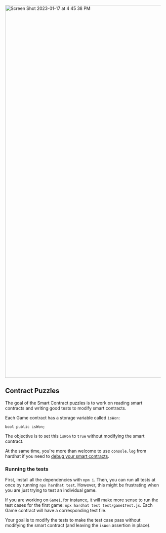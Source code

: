 <img width="1203" alt="Screen Shot 2023-01-17 at 4 45 38 PM" src="https://user-images.githubusercontent.com/81759076/216374105-edd33c48-e02f-4e33-8bf1-18312a8f8529.png">

## Contract Puzzles

The goal of the Smart Contract puzzles is to work on reading smart contracts and writing good tests to modify smart contracts.

Each Game contract has a storage variable called `isWon`:

```
bool public isWon;
```

The objective is to set this `isWon` to `true` without modifying the smart contract.

At the same time, you're more than welcome to use `console.log` from hardhat if you need to [debug your smart contracts](https://hardhat.org/tutorial/debugging-with-hardhat-network.html#solidity-console-log).

### Running the tests

First, install all the dependencies with `npm i`. Then, you can run all tests at once by running `npx hardhat test`. However, this might be frustrating when you are just trying to test an individual game.

If you are working on `Game1`, for instance, it will make more sense to run the test cases for the first game: `npx hardhat test test/game1Test.js`. Each Game contract will have a corresponding test file.

Your goal is to modify the tests to make the test case pass without modifying the smart contract (and leaving the `isWon` assertion in place).

